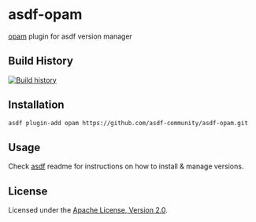 # asdf-opam

[opam](https://opam.ocaml.org) plugin for asdf version manager

## Build History

[![Build history](https://buildstats.info/github/chart/asdf-community/asdf-opam?branch=master)](https://github.com/asdf-community/asdf-opam/actions)

## Installation

```bash
asdf plugin-add opam https://github.com/asdf-community/asdf-opam.git
```

## Usage

Check [asdf](https://github.com/asdf-vm/asdf) readme for instructions on how to
install & manage versions.

## License

Licensed under the
[Apache License, Version 2.0](https://www.apache.org/licenses/LICENSE-2.0).
